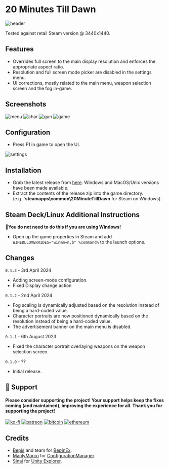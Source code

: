 # 20 Minutes Till Dawn

![header](https://github.com/p1xel8ted/UltrawideFixes/assets/10510767/8ef884fa-a78d-43e5-bf14-ce69fea8f2a8)

Tested against retail Steam version @ 3440x1440.

## Features
- Overrides full screen to the main display resolution and enforces the appropriate aspect ratio.
- Resolution and full screen mode picker are disabled in the settings menu. 
- UI corrections, mostly related to the main menu, weapon selection screen and the fog in-game.

## Screenshots

![menu](https://github.com/p1xel8ted/UltrawideFixes/assets/10510767/bb279af8-5112-4df0-be1c-9ca4702febd0) ![char](https://github.com/p1xel8ted/UltrawideFixes/assets/10510767/1176576a-486f-45f7-b246-5edd465df243) ![gun](https://github.com/p1xel8ted/UltrawideFixes/assets/10510767/0d18d32a-fef7-4ac4-9554-b538eabf47d3) ![game](https://github.com/p1xel8ted/UltrawideFixes/assets/10510767/190dcead-2f39-4153-98ed-53c05cb65e75)

## Configuration
- Press F1 in game to open the UI.

![settings](https://github.com/p1xel8ted/UltrawideFixes/assets/10510767/7ccb1db5-0566-4aac-82f4-8bedebf308ab)

## Installation
- Grab the latest release from [here](https://github.com/p1xel8ted/UltrawideFixes/releases/tag/20MinuteTillDawn). Windows and MacOS/Unix versions have been made available.
- Extract the contents of the release zip into the game directory. <br /> (e.g. **`steamapps\common\20MinuteTillDawn** for Steam on Windows).

## Steam Deck/Linux Additional Instructions
🚩**You do not need to do this if you are using Windows!**
- Open up the game properties in Steam and add `WINEDLLOVERRIDES="winmm=n,b" %command%` to the launch options.

## Changes

`0.1.3` - 3rd April 2024
- Adding screen-mode configuration.
- Fixed Display change action

`0.1.2` - 2nd April 2024
- Fog scaling is dynamically adjusted based on the resolution instead of being a hard-coded value.
- Character portraits are now positioned dynamically based on the resolution instead of being a hard-coded value.
- The advertisement banner on the main menu is disabled.

`0.1.1` - 6th August 2023
- Fixed the character portrait overlaying weapons on the weapon selection screen.

`0.1.0` - ??
- Initial release.

 ## 🚩 Support
#### Please consider supporting the project! Your support helps keep the fixes coming (and maintained), improving the experience for all. Thank you for supporting the project!

[![ko-fi](https://github.com/p1xel8ted/UltrawideFixes/assets/10510767/bf2d4fb0-2249-4193-92df-5de01bf40cbf)](https://ko-fi.com/F2F2DI3WA) [![patreon](https://github.com/p1xel8ted/UltrawideFixes/assets/10510767/d66993ee-153f-483f-aec8-6cde5f84d497)](https://www.patreon.com/p1xel8ted) [![bitcoin](https://github.com/p1xel8ted/UltrawideFixes/assets/10510767/e7c3afc3-43f6-42af-9acc-5a2d7f4a8d50)](https://github.com/p1xel8ted/UltrawideFixes/blob/main/donations/README.md) [![ethereum](https://github.com/p1xel8ted/UltrawideFixes/assets/10510767/00a10334-602e-4d5d-b186-96e716f02dc8)](https://github.com/p1xel8ted/UltrawideFixes/blob/main/donations/README.md)

## Credits
- [Bepis](https://github.com/bbepis) and team for [BepInEx](https://github.com/BepInEx/BepInEx).
- [ManlyMarco](https://github.com/ManlyMarco) for [ConfigurationManager](https://github.com/BepInEx/BepInEx.ConfigurationManager).
- [Sinai]() for [Unity Explorer](https://github.com/sinai-dev/UnityExplorer).
